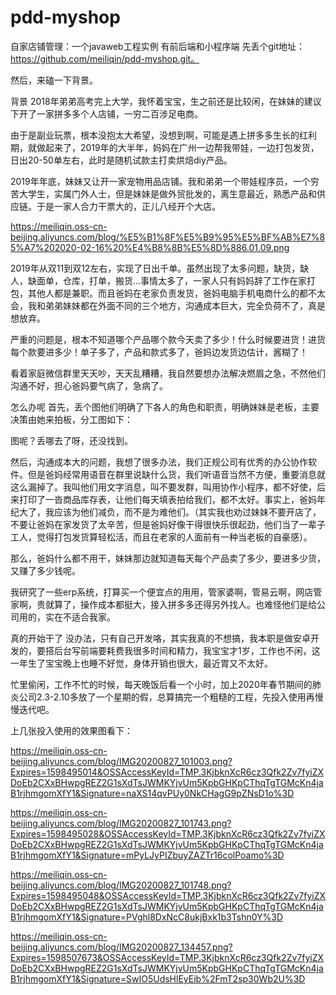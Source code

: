 # pdd-myshop
自家店铺管理：一个javaweb工程实例 有前后端和小程序端
先丢个git地址：https://github.com/meiliqin/pdd-myshop.git。

然后，来磕一下背景。

背景
2018年弟弟高考完上大学，我怀着宝宝，生之前还是比较闲，在妹妹的建议下开了一家拼多多个人店铺，一穷二百涉足电商。

由于是副业玩票，根本没抱太大希望，没想到啊，可能是遇上拼多多生长的红利期，就做起来了，2019年的大半年，妈妈在广州一边帮我带娃，一边打包发货，日出20-50单左右，此时是随机试款主打卖烘焙diy产品。

2019年年底，妹妹又让开一家宠物用品店铺。我和弟弟一个带娃程序员，一个穷苦大学生，实属门外人士，但是妹妹是做外贸批发的，离生意最近，熟悉产品和供应链。于是一家人合力干票大的，正儿八经开个大店。

https://meiliqin.oss-cn-beijing.aliyuncs.com/blog/%E5%B1%8F%E5%B9%95%E5%BF%AB%E7%85%A7%202020-02-16%20%E4%B8%8B%E5%8D%886.01.09.png

2019年从双11到双12左右，实现了日出千单。虽然出现了太多问题，缺货，缺人，缺面单，仓库，打单，搬货...事情太多了，一家人只有妈妈辞了工作在家打包，其他人都是兼职。而且爸妈在老家负责发货，爸妈电脑手机电商什么的都不太会，我和弟弟妹妹都在外面不同的三个地方，沟通成本巨大，完全负荷不了，真是想放弃。

严重的问题是，根本不知道哪个产品哪个款今天卖了多少！什么时候要进货！进货每个款要进多少！单子多了，产品和款式多了，爸妈边发货边估计，酱糊了！

看着家庭微信群里天天吵，天天乱糟糟，我自然要想办法解决燃眉之急，不然他们沟通不好，担心爸妈要气病了，急病了。

怎么办呢
首先，丢个图他们明确了下各人的角色和职责，明确妹妹是老板，主要决策由她来拍板，分工图如下：

图呢？丢哪去了呀，还没找到。

然后，沟通成本大的问题，我想了很多办法，我们正规公司有优秀的办公协作软件。但是爸妈经常用语音在群里说缺什么货，我们听语音当然不方便，重要消息就这么漏掉了。我叫他们用文字消息，叫不要发群，叫用协作小程序，都不好使，后来打印了一沓商品库存表，让他们每天填表拍给我们，都不太好。事实上，爸妈年纪大了，我应该为他们减负，而不是为难他们。（其实我也劝过妹妹不要开店了，不要让爸妈在家发货了太辛苦，但是爸妈好像干得很快乐很起劲，他们当了一辈子工人，觉得打包发货算轻松活，而且在老家的人面前有一种当老板的自豪感）。

那么，爸妈什么都不用干，妹妹那边就知道每天每个产品卖了多少，要进多少货，又赚了多少钱呢。

我研究了一些erp系统，打算买一个便宜点的用用，管家婆啊，管易云啊，网店管家啊，贵就算了，操作成本都挺大，接入拼多多还得另外找人。也难怪他们是给公司用的，实在不适合我家。

真的开始干了
没办法，只有自己开发咯，其实我真的不想搞，我本职是做安卓开发的，要搭后台写前端要耗费我很多时间和精力，我宝宝才1岁，工作也不闲，这一年生了宝宝晚上也睡不好觉，身体开销也很大，最近胃又不太好。

忙里偷闲，工作不忙的时候，每天晚饭后看一个小时，加上2020年春节期间的肺炎公司2.3-2.10多放了一个星期的假，总算搞完一个粗糙的工程，先投入使用再慢慢迭代吧。

上几张投入使用的效果图看下：

https://meiliqin.oss-cn-beijing.aliyuncs.com/blog/IMG20200827_101003.png?Expires=1598495014&OSSAccessKeyId=TMP.3KjbknXcR6cz3Qfk2Zv7fyiZXDoEb2CXxBHwpgREZ2G1sXdTsJWMKYjvUm5KpbGHKpCThqTgTGMcKn4jaB1rjhmgomXfY1&Signature=naXS14qvPUy0NkCHagG9pZNsD1o%3D

https://meiliqin.oss-cn-beijing.aliyuncs.com/blog/IMG20200827_101743.png?Expires=1598495028&OSSAccessKeyId=TMP.3KjbknXcR6cz3Qfk2Zv7fyiZXDoEb2CXxBHwpgREZ2G1sXdTsJWMKYjvUm5KpbGHKpCThqTgTGMcKn4jaB1rjhmgomXfY1&Signature=mPyLJyPIZbuyZAZTr16colPoamo%3D

https://meiliqin.oss-cn-beijing.aliyuncs.com/blog/IMG20200827_101748.png?Expires=1598495048&OSSAccessKeyId=TMP.3KjbknXcR6cz3Qfk2Zv7fyiZXDoEb2CXxBHwpgREZ2G1sXdTsJWMKYjvUm5KpbGHKpCThqTgTGMcKn4jaB1rjhmgomXfY1&Signature=PVghl8DxNcC8ukjBxk1b3Tshn0Y%3D

https://meiliqin.oss-cn-beijing.aliyuncs.com/blog/IMG20200827_134457.png?Expires=1598507673&OSSAccessKeyId=TMP.3KjbknXcR6cz3Qfk2Zv7fyiZXDoEb2CXxBHwpgREZ2G1sXdTsJWMKYjvUm5KpbGHKpCThqTgTGMcKn4jaB1rjhmgomXfY1&Signature=SwIO5UdsHlEyEib%2FmT2sp30Wb2U%3D
